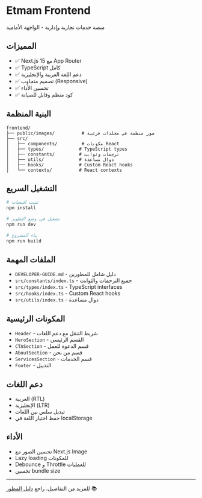 # Etmam Frontend

منصة خدمات تجارية وإدارية - الواجهة الأمامية

## المميزات

- ✅ Next.js 15 مع App Router
- ✅ TypeScript كامل
- ✅ دعم اللغة العربية والإنجليزية
- ✅ تصميم متجاوب (Responsive)
- ✅ تحسين الأداء
- ✅ كود منظم وقابل للصيانة

## البنية المنظمة

```
frontend/
├── public/images/          # صور منظمة في مجلدات فرعية
├── src/
│   ├── components/         # مكونات React
│   ├── types/             # TypeScript types
│   ├── constants/         # ترجمات وثوابت
│   ├── utils/             # دوال مساعدة
│   ├── hooks/             # Custom React hooks
│   └── contexts/          # React contexts
```

## التشغيل السريع

```bash
# تثبيت التبعيات
npm install

# تشغيل في وضع التطوير
npm run dev

# بناء المشروع
npm run build
```

## الملفات المهمة

- `DEVELOPER-GUIDE.md` - دليل شامل للمطورين
- `src/constants/index.ts` - جميع الترجمات والثوابت
- `src/types/index.ts` - TypeScript interfaces
- `src/hooks/index.ts` - Custom React hooks
- `src/utils/index.ts` - دوال مساعدة

## المكونات الرئيسية

- `Header` - شريط التنقل مع دعم اللغات
- `HeroSection` - القسم الرئيسي
- `CTASection` - قسم الدعوة للعمل
- `AboutSection` - قسم من نحن
- `ServicesSection` - قسم الخدمات
- `Footer` - التذييل

## دعم اللغات

- العربية (RTL)
- الإنجليزية (LTR)
- تبديل سلس بين اللغات
- حفظ اختيار اللغة في localStorage

## الأداء

- تحسين الصور مع Next.js Image
- Lazy loading للمكونات
- Debounce و Throttle للعمليات
- تحسين bundle size

---

للمزيد من التفاصيل، راجع [دليل المطور](DEVELOPER-GUIDE.md) 📚